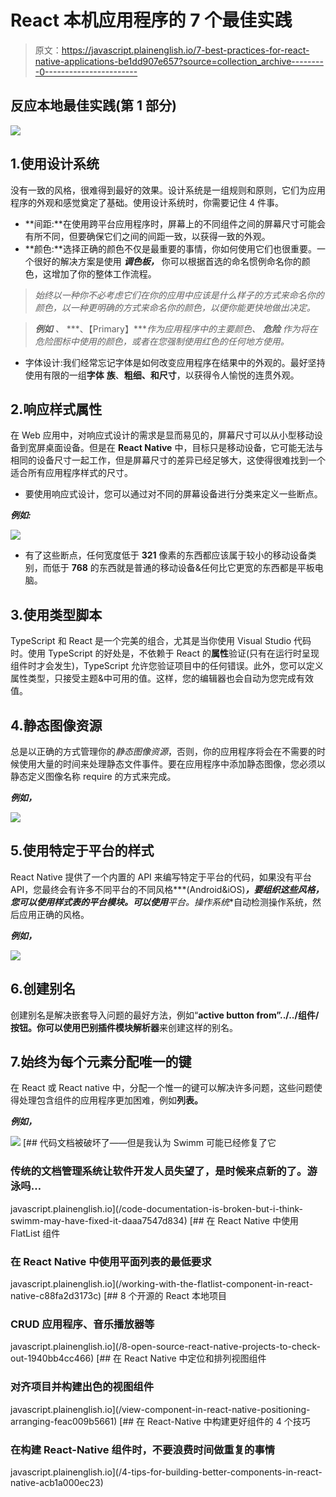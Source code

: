 # React 本机应用程序的 7 个最佳实践

> 原文：<https://javascript.plainenglish.io/7-best-practices-for-react-native-applications-be1dd907e657?source=collection_archive---------0----------------------->

## 反应本地最佳实践(第 1 部分)

![](img/8836ca818553fa9bf8236ca6e596c66e.png)

## 1.使用设计系统

没有一致的风格，很难得到最好的效果。设计系统是一组规则和原则，它们为应用程序的外观和感觉奠定了基础。使用设计系统时，你需要记住 4 件事。

*   **间距:**在使用跨平台应用程序时，屏幕上的不同组件之间的屏幕尺寸可能会有所不同，但要确保它们之间的间距一致，以获得一致的外观。
*   **颜色:**选择正确的颜色不仅是最重要的事情，你如何使用它们也很重要。一个很好的解决方案是使用 ***调色板，*** 你可以根据首选的命名惯例命名你的颜色，这增加了你的整体工作流程。

> *始终以一种你不必考虑它们在你的应用中应该是什么样子的方式来命名你的颜色，以一种更明确的方式来命名你的颜色，以便你能更快地做出决定。*

> ***例如*** *、* ***、【Primary】****作为应用程序中的主要颜色、* ***危险*** *作为将在危险图标中使用的颜色，或者在您强制使用红色的任何地方使用。*

*   字体设计:我们经常忘记字体是如何改变应用程序在结果中的外观的。最好坚持使用有限的一组**字体** **族**、**粗细、**和**尺寸**，以获得令人愉悦的连贯外观。

## 2.响应样式属性

在 Web 应用中，对响应式设计的需求是显而易见的，屏幕尺寸可以从小型移动设备到宽屏桌面设备。但是在 **React Native** 中，目标只是移动设备，它可能无法与相同的设备尺寸一起工作，但是屏幕尺寸的差异已经足够大，这使得很难找到一个适合所有应用程序样式的尺寸。

*   要使用响应式设计，您可以通过对不同的屏幕设备进行分类来定义一些断点。

***例如:***

![](img/df3fca9c5e2b215ca0b23b48e5059eb3.png)

*   有了这些断点，任何宽度低于 **321** 像素的东西都应该属于较小的移动设备类别，而低于 **768** 的东西就是普通的移动设备&任何比它更宽的东西都是平板电脑。

## 3.使用类型脚本

TypeScript 和 React 是一个完美的组合，尤其是当你使用 Visual Studio 代码时。使用 TypeScript 的好处是，不依赖于 React 的**属性**验证(只有在运行时呈现组件时才会发生)，TypeScript 允许您验证项目中的任何错误。此外，您可以定义属性类型，只接受主题&中可用的值。这样，您的编辑器也会自动为您完成有效值。

## 4.静态图像资源

总是以正确的方式管理你的*静态图像资源*，否则，你的应用程序将会在不需要的时候使用大量的时间来处理静态文件事件。要在应用程序中添加静态图像，您必须以静态定义图像名称 require 的方式来完成。

***例如，***

![](img/c1853e9bee4e16c01e07e4023bc4c49b.png)

## 5.使用特定于平台的样式

React Native 提供了一个内置的 API 来编写特定于平台的代码，如果没有平台 API，您最终会有许多不同平台的不同风格***(Android&iOS)***，要组织这些风格，您可以使用样式表的平台模块。可以使用**平台。操作系统**自动检测操作系统，然后应用正确的风格。

***例如，***

![](img/a51059e16b2488e4b8f09dc47b474d3d.png)

## 6.创建别名

创建别名是解决嵌套导入问题的最好方法，例如“**active button from”../../组件/按钮。**你可以使用**巴别插件模块解析器**来创建这样的别名。

## 7.始终为每个元素分配唯一的键

在 React 或 React native 中，分配一个惟一的键可以解决许多问题，这些问题使得处理包含组件的应用程序更加困难，例如**列表。**

***例如，***

![](img/5b3fc9f408646d5940feea52ea105d81.png)[](/code-documentation-is-broken-but-i-think-swimm-may-have-fixed-it-daaa7547d834) [## 代码文档被破坏了——但是我认为 Swimm 可能已经修复了它

### 传统的文档管理系统让软件开发人员失望了，是时候来点新的了。游泳吗…

javascript.plainenglish.io](/code-documentation-is-broken-but-i-think-swimm-may-have-fixed-it-daaa7547d834) [](/working-with-the-flatlist-component-in-react-native-c88fa2d3173c) [## 在 React Native 中使用 FlatList 组件

### 在 React Native 中使用平面列表的最低要求

javascript.plainenglish.io](/working-with-the-flatlist-component-in-react-native-c88fa2d3173c) [](/8-open-source-react-native-projects-to-check-out-1940bb4cc466) [## 8 个开源的 React 本地项目

### CRUD 应用程序、音乐播放器等

javascript.plainenglish.io](/8-open-source-react-native-projects-to-check-out-1940bb4cc466) [](/view-component-in-react-native-positioning-arranging-feac009b5661) [## 在 React Native 中定位和排列视图组件

### 对齐项目并构建出色的视图组件

javascript.plainenglish.io](/view-component-in-react-native-positioning-arranging-feac009b5661) [](/4-tips-for-building-better-components-in-react-native-acb1a000ec23) [## 在 React-Native 中构建更好组件的 4 个技巧

### 在构建 React-Native 组件时，不要浪费时间做重复的事情

javascript.plainenglish.io](/4-tips-for-building-better-components-in-react-native-acb1a000ec23)